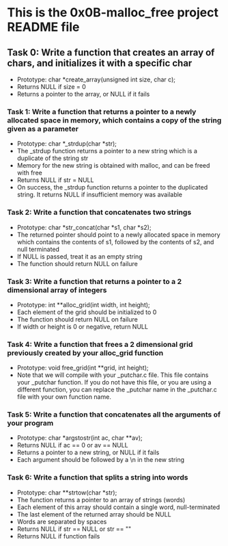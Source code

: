 # This is the 0x0B-malloc_free project README file

## Task 0: Write a function that creates an array of chars, and initializes it with a specific char

* Prototype: char \*create\_array(unsigned int size, char c);
* Returns NULL if size = 0
* Returns a pointer to the array, or NULL if it fails

### Task 1: Write a function that returns a pointer to a newly allocated space in memory, which contains a copy of the string given as a parameter

* Prototype: char \*\_strdup(char \*str);
* The \_strdup function returns a pointer to a new string which is a duplicate of the string str
* Memory for the new string is obtained with malloc, and can be freed with free
* Returns NULL if str = NULL
* On success, the \_strdup function returns a pointer to the duplicated string. It returns NULL if insufficient memory was available

### Task 2: Write a function that concatenates two strings

* Prototype: char \*str\_concat(char \*s1, char \*s2);
* The returned pointer should point to a newly allocated space in memory which contains the contents of s1, followed by the contents of s2, and null terminated
* If NULL is passed, treat it as an empty string
* The function should return NULL on failure

### Task 3: Write a function that returns a pointer to a 2 dimensional array of integers

* Prototype: int \*\*alloc\_grid(int width, int height);
* Each element of the grid should be initialized to 0
* The function should return NULL on failure
* If width or height is 0 or negative, return NULL

### Task 4: Write a function that frees a 2 dimensional grid previously created by your alloc\_grid function

* Prototype: void free\_grid(int \*\*grid, int height);
* Note that we will compile with your \_putchar.c file. This file contains your \_putchar function. If you do not have this file, or you are using a different function, you can replace the \_putchar name in the \_putchar.c file with your own function name.

### Task 5: Write a function that concatenates all the arguments of your program

* Prototype: char \*argstostr(int ac, char \*\*av);
* Returns NULL if ac == 0 or av == NULL
* Returns a pointer to a new string, or NULL if it fails
* Each argument should be followed by a \n in the new string

### Task 6: Write a function that splits a string into words

* Prototype: char \*\*strtow(char \*str);
* The function returns a pointer to an array of strings (words)
* Each element of this array should contain a single word, null-terminated
* The last element of the returned array should be NULL
* Words are separated by spaces
* Returns NULL if str == NULL or str == ""
* Returns NULL if function fails
